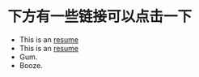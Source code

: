 # 下方有一些链接可以点击一下
* This is an [resume]("./blog/resume.md")
* This is an [resume]("./blog/index.html")
* Gum.
* Booze.
